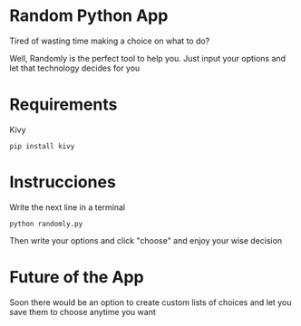 # Random Python App
Tired of wasting time making a choice on what to do? 

Well, Randomly is the perfect tool to help you. Just input your options and let that technology decides for you

# Requirements
Kivy 
```
pip install kivy
```

# Instrucciones
Write the next line in a terminal
```
python randomly.py
```
Then write your options and click "choose" and enjoy your wise decision

# Future of the App
Soon there would be an option to create custom lists of choices and let you save them to choose anytime you want

